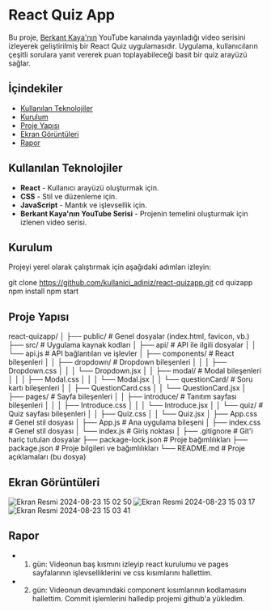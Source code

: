 # React Quiz App

Bu proje, [Berkant Kaya'nın](https://www.youtube.com/@BerkantKaya) YouTube kanalında yayınladığı video serisini izleyerek geliştirilmiş bir React Quiz uygulamasıdır. Uygulama, kullanıcıların çeşitli sorulara yanıt vererek puan toplayabileceği basit bir quiz arayüzü sağlar.

## İçindekiler
- [Kullanılan Teknolojiler](#kullanılan-teknolojiler)
- [Kurulum](#kurulum)
- [Proje Yapısı](#proje-yapısı)
- [Ekran Görüntüleri](#ekran-görüntüleri)
- [Rapor](#rapor)

## Kullanılan Teknolojiler
- **React** - Kullanıcı arayüzü oluşturmak için.
- **CSS** - Stil ve düzenleme için.
- **JavaScript** - Mantık ve işlevsellik için.
- **Berkant Kaya'nın YouTube Serisi** - Projenin temelini oluşturmak için izlenen video serisi.

## Kurulum
Projeyi yerel olarak çalıştırmak için aşağıdaki adımları izleyin:

  git clone https://github.com/kullanici_adiniz/react-quizapp.git
  cd quizapp
  npm install
  npm start

## Proje Yapısı

  react-quizapp/
│
├── public/             # Genel dosyalar (index.html, favicon, vb.)
├── src/                # Uygulama kaynak kodları
│   ├── api/            # API ile ilgili dosyalar
│   │   └── api.js      # API bağlantıları ve işlevler
│   ├── components/     # React bileşenleri
│   │   ├── dropdown/   # Dropdown bileşenleri
│   │   │   ├── Dropdown.css
│   │   │   └── Dropdown.jsx
│   │   ├── modal/      # Modal bileşenleri
│   │   │   ├── Modal.css
│   │   │   └── Modal.jsx
│   │   └── questionCard/  # Soru kartı bileşenleri
│   │       ├── QuestionCard.css
│   │       └── QuestionCard.jsx
│   ├── pages/          # Sayfa bileşenleri
│   │   ├── introduce/  # Tanıtım sayfası bileşenleri
│   │   │   ├── Introduce.css
│   │   │   └── Introduce.jsx
│   │   └── quiz/       # Quiz sayfası bileşenleri
│   │       ├── Quiz.css
│   │       └── Quiz.jsx
│   ├── App.css         # Genel stil dosyası
│   ├── App.js          # Ana uygulama bileşeni
│   ├── index.css       # Genel stil dosyası
│   └── index.js        # Giriş noktası
│
├── .gitignore          # Git'i hariç tutulan dosyalar
├── package-lock.json   # Proje bağımlılıkları
├── package.json        # Proje bilgileri ve bağımlılıkları
└── README.md           # Proje açıklamaları (bu dosya)

## Ekran Görüntüleri

![Ekran Resmi 2024-08-23 15 02 50](https://github.com/user-attachments/assets/98332da0-9157-4ad0-ae14-81385963b0c2)
![Ekran Resmi 2024-08-23 15 03 17](https://github.com/user-attachments/assets/564715a6-ea8e-445d-9aff-2927bca7d8aa)
![Ekran Resmi 2024-08-23 15 03 41](https://github.com/user-attachments/assets/1b4409fa-b11d-4489-be2f-bd7c46d21425)

## Rapor
- 1. gün: Videonun baş kısmını izleyip react kurulumu ve pages sayfalarının işlevselliklerini ve css kısımlarını hallettim.
- 2. gün: Videonun devamındaki component kısımlarının kodlamasını hallettim. Commit işlemlerini halledip projemi github'a yükledim.


